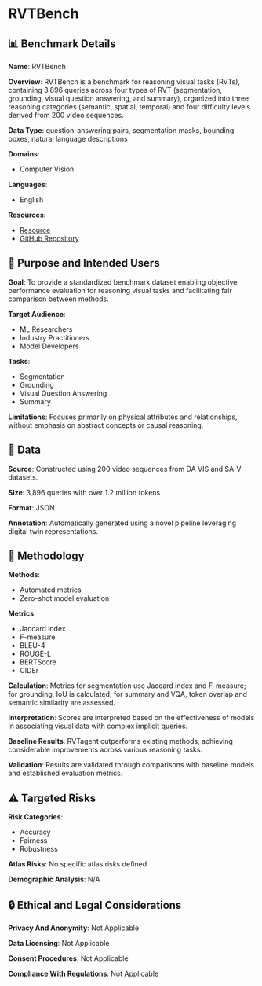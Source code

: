 # RVTBench

## 📊 Benchmark Details

**Name**: RVTBench

**Overview**: RVTBench is a benchmark for reasoning visual tasks (RVTs), containing 3,896 queries across four types of RVT (segmentation, grounding, visual question answering, and summary), organized into three reasoning categories (semantic, spatial, temporal) and four difficulty levels derived from 200 video sequences.

**Data Type**: question-answering pairs, segmentation masks, bounding boxes, natural language descriptions

**Domains**:
- Computer Vision

**Languages**:
- English

**Resources**:
- [Resource](https://huggingface.co/datasets/yiqingshen/rvtbench/tree/main/rvtbench)
- [GitHub Repository](https://github.com/yiqings/rvt)

## 🎯 Purpose and Intended Users

**Goal**: To provide a standardized benchmark dataset enabling objective performance evaluation for reasoning visual tasks and facilitating fair comparison between methods.

**Target Audience**:
- ML Researchers
- Industry Practitioners
- Model Developers

**Tasks**:
- Segmentation
- Grounding
- Visual Question Answering
- Summary

**Limitations**: Focuses primarily on physical attributes and relationships, without emphasis on abstract concepts or causal reasoning.

## 💾 Data

**Source**: Constructed using 200 video sequences from DA VIS and SA-V datasets.

**Size**: 3,896 queries with over 1.2 million tokens

**Format**: JSON

**Annotation**: Automatically generated using a novel pipeline leveraging digital twin representations.

## 🔬 Methodology

**Methods**:
- Automated metrics
- Zero-shot model evaluation

**Metrics**:
- Jaccard index
- F-measure
- BLEU-4
- ROUGE-L
- BERTScore
- CIDEr

**Calculation**: Metrics for segmentation use Jaccard index and F-measure; for grounding, IoU is calculated; for summary and VQA, token overlap and semantic similarity are assessed.

**Interpretation**: Scores are interpreted based on the effectiveness of models in associating visual data with complex implicit queries.

**Baseline Results**: RVTagent outperforms existing methods, achieving considerable improvements across various reasoning tasks.

**Validation**: Results are validated through comparisons with baseline models and established evaluation metrics.

## ⚠️ Targeted Risks

**Risk Categories**:
- Accuracy
- Fairness
- Robustness

**Atlas Risks**:
No specific atlas risks defined

**Demographic Analysis**: N/A

## 🔒 Ethical and Legal Considerations

**Privacy And Anonymity**: Not Applicable

**Data Licensing**: Not Applicable

**Consent Procedures**: Not Applicable

**Compliance With Regulations**: Not Applicable
